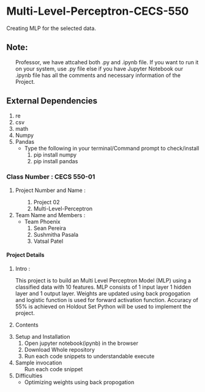 # Multi-Level-Perceptron-CECS-550
Creating MLP for the selected data.
## Note:
 <ol>
    <p> Professor, we have attcahed both .py and .ipynb file. If you want to run it on your system, use .py file else if you have Jupyter Notebook our .ipynb file has all the comments and necessary 
      information of the Project.
  
  </p></ol>

## External Dependencies 
  <ol>
  <li>re</li>
  <li>csv</li>
  <li>math</li>
  <li>Numpy</li>
  <li>Pandas
    <ul>
      <li>Type the following in your terminal/Command prompt to check/install
      <ol>
      <li>pip install numpy</li>
      <li>pip install pandas</li>
      </ol></li></li>
    </ul>
  </ol>
  
###  Class Number : CECS 550-01  
  <ol>
    <li>Project Number and Name : 
    <ul>
          <ol>
          <li>Project 02</li>
          <li>Multi-Level-Perceptron</li>
          </ol>
    </ul>
    </li>
    <li>Team Name and Members : 
      <ul>
        <li>Team Phoenix
          <ol>
            <li>Sean Pereira</li>
            <li>Sushmitha Pasala</li>
            <li>Vatsal Patel</li>
          </ol>
        </li>
      </ul>
    </li>
  </ol>
  
#### Project Details
  <ol>
    <li>Intro :<p>This project is to build an Multi Level Perceptron Model (MLP) using a classified data with 10 features.
MLP consists of 1 input layer 1 hidden layer and 1 output layer. 
Weights are updated using back progogation and logistic function is used for forward activation function.
Accuracy of 55% is achieved on Holdout Set 
Python will be used to implement the project.</p></li>
    <li>Contents<p></p></li>
    <li>Setup and Installation
      <ol>
        <li>Open jupyter notebook(ipynb) in the browser</li>
        <li>Download Whole repository</li>
        <li>Run each code snippets to understandable execute</li>
      </ol>
    </li>
    <li>Sample invocation
      <ul>Run each code snippet</ul>
    </li>
    <li>Difficulties
      <ul>
        <li>Optimizing weights using back propogation</li>
      </ul>
    </li>
  </ol
